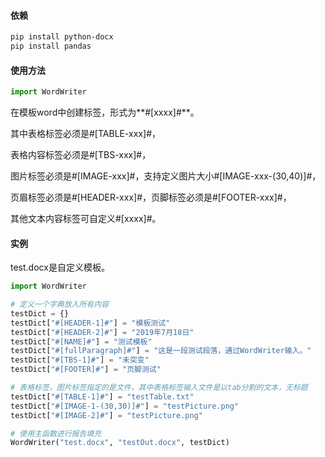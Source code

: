 #### 依赖
```bash
pip install python-docx
pip install pandas
```


#### 使用方法
```python
import WordWriter
```

在模板word中创建标签，形式为**#[xxxx]#**。

其中表格标签必须是#[TABLE-xxx]#，

表格内容标签必须是#[TBS-xxx]#，

图片标签必须是#[IMAGE-xxx]#，支持定义图片大小#[IMAGE-xxx-(30,40)]#，

页眉标签必须是#[HEADER-xxx]#，页脚标签必须是#[FOOTER-xxx]#，

其他文本内容标签可自定义#[xxxx]#。

#### 实例
test.docx是自定义模板。

```python
import WordWriter

# 定义一个字典放入所有内容
testDict = {}
testDict["#[HEADER-1]#"] = "模板测试"
testDict["#[HEADER-2]#"] = "2019年7月18日"
testDict["#[NAME]#"] = "测试模板"
testDict["#[fullParagraph]#"] = "这是一段测试段落，通过WordWriter输入。"
testDict["#[TBS-1]#"] = "未突变"
testDict["#[FOOTER]#"] = "页脚测试"

# 表格标签，图片标签指定的是文件，其中表格标签输入文件是以tab分割的文本，无标题
testDict["#[TABLE-1]#"] = "testTable.txt"
testDict["#[IMAGE-1-(30,30)]#"] = "testPicture.png"
testDict["#[IMAGE-2]#"] = "testPicture.png"

# 使用主函数进行报告填充
WordWriter("test.docx", "testOut.docx", testDict)
```
